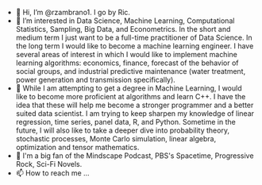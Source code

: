 - 👋 Hi, I’m @rzambrano1. I go by Ric.
- 👀 I’m interested in Data Science, Machine Learning, Computational Statistics, Sampling, Big Data, and Econometrics. 
     In the short and medium term I just want to be a full-time practitioner of Data Science.
     In the long term I would like to become a machine learning engineer. I have several areas of interest in which I would like to implement machine learning algorithms: economics, finance, forecast of the behavior of social groups, and industrial predictive maintenance (water treatment, power generation and transmission specifically).
- 🌱 While I am attempting to get a degree in Machine Learning, I would like to become more proficient at algorithms and learn C++. I have the idea that these will help me  become a stronger programmer and a better suited data scientist. 
     I am trying to keep sharpen my knowledge of linear regression, time series, panel data, R, and Python. Sometime in the future, I will also like to take a deeper dive into probability theory, stochastic processes, Monte Carlo simulation, linear algebra, optimization and tensor mathematics.
- 🎵 I'm a big fan of the Mindscape Podcast, PBS's Spacetime, Progressive Rock, Sci-Fi Novels.
- 📫 How to reach me ...

<!---
rzambrano1/rzambrano1 is a ✨ special ✨ repository because its `README.md` (this file) appears on your GitHub profile.
You can click the Preview link to take a look at your changes.
--->
